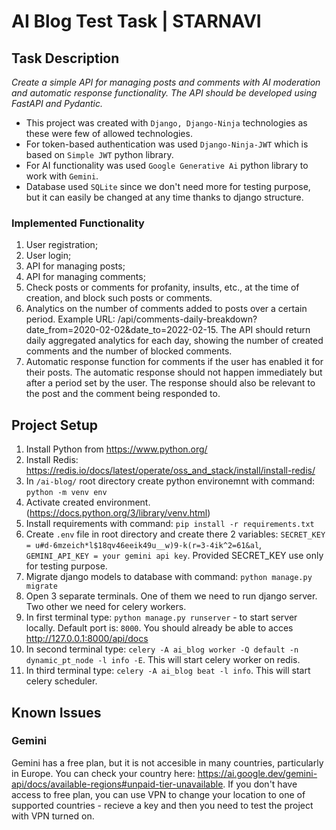 # AI Blog Test Task | STARNAVI
## Task Description
_Create a simple API for managing posts and comments with AI moderation and automatic response functionality. The API should be developed using FastAPI and Pydantic._

- This project was created with `Django, Django-Ninja` technologies as these were few of allowed technologies. 
- For token-based authentication was used `Django-Ninja-JWT` which is based on `Simple JWT` python library.
- For AI functionality was used `Google Generative Ai` python library to work with `Gemini`.
- Database used `SQLite` since we don't need more for testing purpose, but it can easily be changed at any time thanks to django structure.

### Implemented Functionality
1. User registration;
2. User login;
3. API for managing posts;
4. API for managing comments;
5. Check posts or comments for profanity, insults, etc., at the time of creation, and block such posts or comments.
6. Analytics on the number of comments added to posts over a certain period. Example URL: /api/comments-daily-breakdown?date_from=2020-02-02&date_to=2022-02-15. The API should return daily aggregated analytics for each day, showing the number of created comments and the number of blocked comments.
7. Automatic response function for comments if the user has enabled it for their posts. The automatic response should not happen immediately but after a period set by the user. The response should also be relevant to the post and the comment being responded to.

## Project Setup
1. Install Python from https://www.python.org/
2. Install Redis: https://redis.io/docs/latest/operate/oss_and_stack/install/install-redis/
3. In `/ai-blog/` root directory create python environemnt with command: `python -m venv env`
4. Activate created environment. (https://docs.python.org/3/library/venv.html)
5. Install requirements with command: `pip install -r requirements.txt`
6. Create `.env` file in root directory and create there 2 variables: `SECRET_KEY = u#d-6mzeich*l$18qv46eeik49u__w)9-k(r=3-4ik^2=61&al`, `GEMINI_API_KEY = your gemini api key`. Provided SECRET_KEY use only for testing purpose.
8. Migrate django models to database with command: `python manage.py migrate`
9. Open 3 separate terminals. One of them we need to run django server. Two other we need for celery workers.
10. In first terminal type: `python manage.py runserver` - to start server locally. Default port is: `8000`. You should already be able to acces http://127.0.0.1:8000/api/docs
11. In second terminal type: `celery -A ai_blog worker -Q default -n dynamic_pt_node -l info -E`. This will start celery worker on redis.
12. In third terminal type: `celery -A ai_blog beat -l info`. This will start celery scheduler.

## Known Issues
### Gemini
Gemini has a free plan, but it is not accesible in many countries, particularly in Europe. You can check your country here: https://ai.google.dev/gemini-api/docs/available-regions#unpaid-tier-unavailable.
If you don't have access to free plan, you can use VPN to change your location to one of supported countries - recieve a key and then you need to test the project with VPN turned on.
